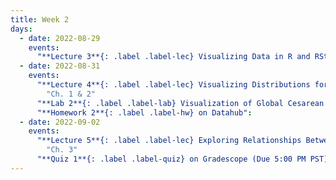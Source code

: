 ```yaml
---
title: Week 2
days:
  - date: 2022-08-29
    events:
      "**Lecture 3**{: .label .label-lec} Visualizing Data in R and RStudio ":
  - date: 2022-08-31
    events:
      "**Lecture 4**{: .label .label-lec} Visualizing Distributions for One Variable; Numerically Summarizing Spread and Central Tendency": 
        "Ch. 1 & 2" 
      "**Lab 2**{: .label .label-lab} Visualization of Global Cesarean Delivery Rates (Due September 2)":
      "**Homework 2**{: .label .label-hw} on Datahub":
  - date: 2022-09-02
    events:
      "**Lecture 5**{: .label .label-lec} Exploring Relationships Between Two Variables":
        "Ch. 3"
      "**Quiz 1**{: .label .label-quiz} on Gradescope (Due 5:00 PM PST)":
---
```



